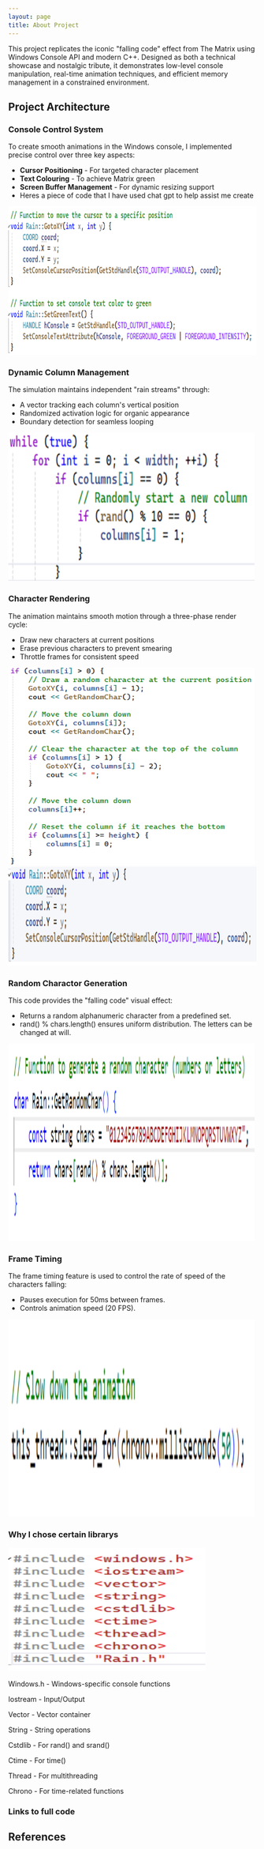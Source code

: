```yaml
---
layout: page
title: About Project
---
```


This project replicates the iconic "falling code" effect from The Matrix using Windows Console API and modern C++. Designed as both a technical showcase and nostalgic tribute, it demonstrates low-level console manipulation, real-time animation techniques, and efficient memory management in a constrained environment.

## Project Architecture

### Console Control System

To create smooth animations in the Windows console, I implemented precise control over three key aspects: 
- **Cursor Positioning** - For targeted character placement
- **Text Colouring** - To achieve Matrix green
- **Screen Buffer Management** - For dynamic resizing support
- Heres a piece of code that I have used chat gpt to help assist me create
  
<img src="https://raw.githubusercontent.com/DenisJ123/digital-rain-cpp/main/docs/assets/images/ConsoleControlSystem.png" width="600" height="300">

### Dynamic Column Management

The simulation maintains independent "rain streams" through:
- A vector tracking each column's vertical position
- Randomized activation logic for organic appearance
- Boundary detection for seamless looping

<img src="https://raw.githubusercontent.com/DenisJ123/digital-rain-cpp/main/docs/assets/images/DynamicColumnManagement.png" width="500" height="300">

### Character Rendering

The animation maintains smooth motion through a three-phase render cycle:
- Draw new characters at current positions
- Erase previous characters to prevent smearing
- Throttle frames for consistent speed

<img src="https://raw.githubusercontent.com/DenisJ123/digital-rain-cpp/main/docs/assets/images/CharacterRenderingPipeline1.png" width="500" height="400">
<img src="https://raw.githubusercontent.com/DenisJ123/digital-rain-cpp/main/docs/assets/images/CharacterRenderingPipeline2.png" width="550" height="200">

### Random Charactor Generation

This code provides the "falling code" visual effect:
- Returns a random alphanumeric character from a predefined set.
- rand() % chars.length() ensures uniform distribution.
The letters can be changed at will.

<img src="https://raw.githubusercontent.com/DenisJ123/digital-rain-cpp/main/docs/assets/images/RandomCharactorGeneration.png" width="500" height="400">

### Frame Timing
The frame timing feature is used to control the rate of speed of the characters falling:
- Pauses execution for 50ms between frames.
- Controls animation speed (20 FPS).

<img src="https://raw.githubusercontent.com/DenisJ123/digital-rain-cpp/main/docs/assets/images/FrameTiming.png" width="500" height="400">

### Why I chose certain librarys
<img src="https://raw.githubusercontent.com/DenisJ123/digital-rain-cpp/main/docs/assets/images/Librarys.png" width="400" height="250">

Windows.h - Windows-specific console functions

Iostream - Input/Output

Vector - Vector container

String - String operations

Cstdlib - For rand() and srand()

Ctime - For time()

Thread - For multithreading

Chrono - For time-related functions

### Links to full code

## References
